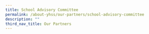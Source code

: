 ```yaml
---
title: School Advisory Committee
permalink: /about-yhss/our-partners/school-advisory-committee
description: ""
third_nav_title: Our Partners
---
```

